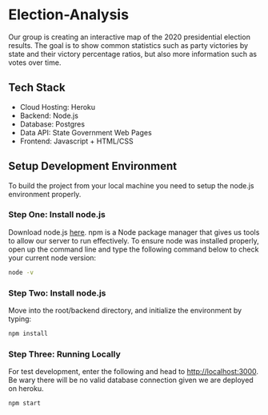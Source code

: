 # Election-Analysis

Our group is creating an interactive map of the 2020 presidential election results. The goal is to show common statistics such as party victories by state and their victory percentage ratios, but also more information such as votes over time.

## Tech Stack

- Cloud Hosting: Heroku
- Backend: Node.js
- Database: Postgres
- Data API: State Government Web Pages
- Frontend: Javascript + HTML/CSS

## Setup Development Environment

To build the project from your local machine you need to setup the node.js environment properly.

### Step One: Install node.js

Download node.js [here](https://nodejs.org/en/). npm is a Node package manager that gives us tools to allow our server to run effectively. To ensure node was installed properly, open up the command line and type the following command below to check your current node version:

```sh
node -v
```

### Step Two: Install node.js

Move into the root/backend directory, and initialize the environment by typing:

```sh
npm install
```

### Step Three: Running Locally

For test development, enter the following and head to [http://localhost:3000](http://localhost:3000). Be wary there will be no valid database connection given we are deployed on heroku.

```sh
npm start
```
